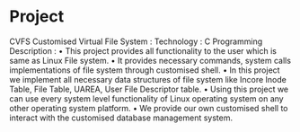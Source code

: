 # Project
CVFS
Customised Virtual File System :
Technology : C Programming
Description :
• This project provides all functionality to the user which is same as Linux File system.
• It provides necessary commands, system calls implementations of file system through
customised shell.
• In this project we implement all necessary data structures of file system like Incore Inode
Table, File Table, UAREA, User File Descriptor table.
• Using this project we can use every system level functionality of Linux operating system on any
other operating system platform.
• We provide our own customised shell to interact with the customised database management
system.
